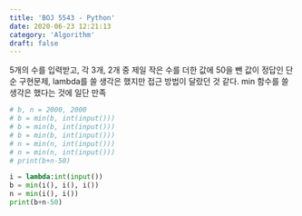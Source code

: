 ```yaml
---
title: 'BOJ 5543 - Python'
date: 2020-06-23 12:21:13
category: 'Algorithm'
draft: false
---
```

5개의 수를 입력받고, 각 3개, 2개 중 제일 작은 수를 더한 값에 50을 뺀 값이 정답인 단순 구현문제, lambda를 쓸 생각은 했지만 접근 방법이 달랐던 것 같다. min 함수를 쓸 생각은 했다는 것에 일단 만족
```python
# b, n = 2000, 2000
# b = min(b, int(input()))
# b = min(b, int(input()))
# b = min(b, int(input()))
# n = min(n, int(input()))
# n = min(n, int(input()))
# print(b+n-50)

i = lambda:int(input())
b = min(i(), i(), i())
n = min(i(), i())
print(b+n-50)

```